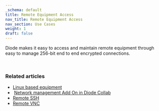 ```yaml
---
_schema: default
title: Remote Equipment Access
nav_title: Remote Equipment Access
nav_section: Use Cases
weight: 1
draft: false
---
```

Diode makes it easy to access and maintain remote equipment through easy to manage 256-bit end to end encrypted connections.

&nbsp;

### Related articles

* <a href="https://cli.docs.diode.io/docs/using/raspberry-pi/" target="_blank" rel="noopener">Linux based equipment</a>
* &nbsp;<a href="https://app.docs.diode.io/docs/features/network-add-on/" target="_blank" rel="noopener">Network management Add On in Diode Collab</a>
* <a href="https://cli.docs.diode.io/docs/using/remote-ssh/" target="_blank" rel="noopener">Remote SSH</a>
* <a href="https://cli.docs.diode.io/docs/using/remote-vnc-articles/" target="_blank" rel="noopener">Remote VNC</a>